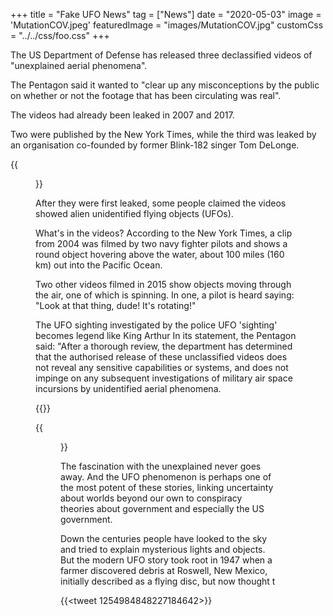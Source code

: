 +++
title = "Fake UFO News"
tag = ["News"]
date = "2020-05-03"
image = 'MutationCOV.jpeg'
featuredImage = "images/MutationCOV.jpg"
customCss = "../../css/foo.css"
+++

The US Department of Defense has released three declassified videos of "unexplained aerial phenomena".

The Pentagon said it wanted to "clear up any misconceptions by the public on whether or not the footage that has been circulating was real".

The videos had already been leaked in 2007 and 2017.

Two were published by the New York Times, while the third was leaked by an organisation co-founded by former Blink-182 singer Tom DeLonge.

{{<figure src="https://specials-images.forbesimg.com/imageserve/5ea754e5228117000681b17c/960x0.jpg?fit=scale">}}

After they were first leaked, some people claimed the videos showed alien unidentified flying objects (UFOs).

What's in the videos?
According to the New York Times, a clip from 2004 was filmed by two navy fighter pilots and shows a round object hovering above the water, about 100 miles (160 km) out into the Pacific Ocean.

Two other videos filmed in 2015 show objects moving through the air, one of which is spinning. In one, a pilot is heard saying: "Look at that thing, dude! It's rotating!"

The UFO sighting investigated by the police
UFO 'sighting' becomes legend like King Arthur
In its statement, the Pentagon said: "After a thorough review, the department has determined that the authorised release of these unclassified videos does not reveal any sensitive capabilities or systems, and does not impinge on any subsequent investigations of military air space incursions by unidentified aerial phenomena.

{{<youtube hdzh_OLenqE>}}

  
{{<figure src="https://ichef.bbci.co.uk/news/624/cpsprodpb/147AA/production/_106028838_jonathanmarcus-nc.png">}}

The fascination with the unexplained never goes away. And the UFO phenomenon is perhaps one of the most potent of these stories, linking uncertainty about worlds beyond our own to conspiracy theories about government and especially the US government.

Down the centuries people have looked to the sky and tried to explain mysterious lights and objects. But the modern UFO story took root in 1947 when a farmer discovered debris at Roswell, New Mexico, initially described as a flying disc, but now thought t

{{<tweet 1254984848227184642>}}